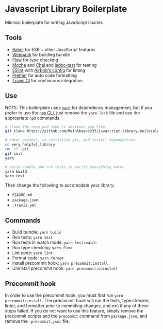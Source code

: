 # Javascript Library Boilerplate

Minimal boilerplate for writing JavaScript libaries

## Tools

* [Babel](https://babeljs.io/) for ES6 + other JavaScript features
* [Webpack](https://webpack.js.org/) for building bundle
* [Flow](https://flow.org/) for type checking
* [Mocha](https://mochajs.org/) and [Chai](http://www.chaijs.com/) and [jsdoc-test](https://github.com/MainShayne233/jsdoc-test) for testing
* [ESlint](https://eslint.org/) with [Airbnb's config](https://www.npmjs.com/package/eslint-config-airbnb) for linting
* [Prettier](https://github.com/prettier/prettier) for auto code formatting
* [Travis CI](https://travis-ci.org/) for continuous integration

## Use

NOTE: This boilerplate uses [`yarn`](https://yarnpkg.com/lang/en/) for
dependency management, but if you prefer to use the
[`npm` CLI](https://docs.npmjs.com/cli/npm), just remove the `yarn.lock` file
and use the appropriate `npm` commands.

```bash
# clone the repo and name it whatever you like
git clone https://github.com/MainShayne233/javascript-library-boilerplate very_helpful_library

# enter project, re-initialize git, and install dependencies
cd very_helpful_library
rm -rf .git
git init
yarn

# build bundle and run tests to verify everything works
yarn build
yarn test
```

Then change the following to accomodate your library:

* `README.md`
* `package.json`
* `.travis.yml`

## Commands

* Build bundle: `yarn build`
* Run tests: `yarn test`
* Run tests in watch mode: `yarn test:watch`
* Run type checking: `yarn flow`
* Lint code: `yarn lint`
* Format code: `yarn format`
* Install precommit hook: `yarn precommit:install`
* Uninstall precommit hook: `yarn precommit:uninstall`

## Precommit hook

In order to use the precommit hook, you must first run `yarn precommit:install`.
The precommit hook will run the tests, type checker, linter, and formatter
prior to commiting changes, and exit if any of these steps failed. If you
do not want to use this feature, simply remove the precommit scripts and the
`precommit` command from `package.json`, and remove the `.precommit.json` file.



